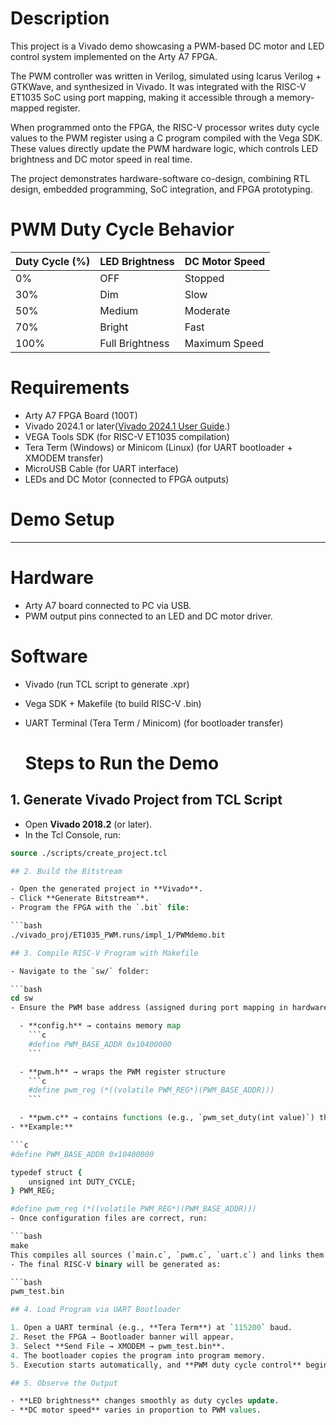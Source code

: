 # Description
This project is a Vivado demo showcasing a PWM-based DC motor and LED control system implemented on the Arty A7 FPGA.

The PWM controller was written in Verilog, simulated using Icarus Verilog + GTKWave, and synthesized in Vivado. It was integrated with the RISC-V ET1035 SoC using port mapping, making it accessible through a memory-mapped register.

When programmed onto the FPGA, the RISC-V processor writes duty cycle values to the PWM register using a C program compiled with the Vega SDK. These values directly update the PWM hardware logic, which controls LED brightness and DC motor speed in real time.

The project demonstrates hardware-software co-design, combining RTL design, embedded programming, SoC integration, and FPGA prototyping.

# PWM Duty Cycle Behavior
| Duty Cycle (%) | LED Brightness  | DC Motor Speed |
| -------------- | --------------- | -------------- |
| 0%             | OFF             | Stopped        |
| 30%            | Dim             | Slow           |
| 50%            | Medium          | Moderate       |
| 70%            | Bright          | Fast           |
| 100%           | Full Brightness | Maximum Speed  |


# Requirements
- Arty A7 FPGA Board (100T)
- Vivado 2024.1 or later([Vivado 2024.1 User Guide](https://hthreads.github.io/classes/embedded-systems/labs/assets/guides/VivadoGuide2024_1.pdf).)
- VEGA Tools SDK (for RISC-V ET1035 compilation)
- Tera Term (Windows) or Minicom (Linux) (for UART bootloader + XMODEM transfer)
- MicroUSB Cable (for UART interface)
- LEDs and DC Motor (connected to FPGA outputs)

# Demo Setup
---

# Hardware

- Arty A7 board connected to PC via USB.
- PWM output pins connected to an LED and DC motor driver.

# Software

- Vivado (run TCL script to generate .xpr)
- Vega SDK + Makefile (to build RISC-V .bin)
- UART Terminal (Tera Term / Minicom) (for bootloader transfer)

  # Steps to Run the Demo

## 1. Generate Vivado Project from TCL Script
- Open **Vivado 2018.2** (or later).  
- In the Tcl Console, run:

```tcl
source ./scripts/create_project.tcl

## 2. Build the Bitstream

- Open the generated project in **Vivado**.  
- Click **Generate Bitstream**.  
- Program the FPGA with the `.bit` file:  

```bash
./vivado_proj/ET1035_PWM.runs/impl_1/PWMdemo.bit

## 3. Compile RISC-V Program with Makefile

- Navigate to the `sw/` folder:  

```bash
cd sw
- Ensure the PWM base address (assigned during port mapping in hardware) is correctly defined in:

  - **config.h** → contains memory map  
    ```c
    #define PWM_BASE_ADDR 0x10400000
    ```

  - **pwm.h** → wraps the PWM register structure  
    ```c
    #define pwm_reg (*((volatile PWM_REG*)(PWM_BASE_ADDR)))
    ```

  - **pwm.c** → contains functions (e.g., `pwm_set_duty(int value)`) that write duty cycle values to the mapped register
- **Example:**  

```c
#define PWM_BASE_ADDR 0x10400000  

typedef struct {
    unsigned int DUTY_CYCLE;
} PWM_REG;

#define pwm_reg (*((volatile PWM_REG*)(PWM_BASE_ADDR)))
- Once configuration files are correct, run:  

```bash
make
This compiles all sources (`main.c`, `pwm.c`, `uart.c`) and links them with Vega SDK libraries.  
- The final RISC-V binary will be generated as:  

```bash
pwm_test.bin

## 4. Load Program via UART Bootloader  

1. Open a UART terminal (e.g., **Tera Term**) at `115200` baud.  
2. Reset the FPGA → Bootloader banner will appear.  
3. Select **Send File → XMODEM → pwm_test.bin**.  
4. The bootloader copies the program into program memory.  
5. Execution starts automatically, and **PWM duty cycle control** begins.  

## 5. Observe the Output  

- **LED brightness** changes smoothly as duty cycles update.  
- **DC motor speed** varies in proportion to PWM values.  

